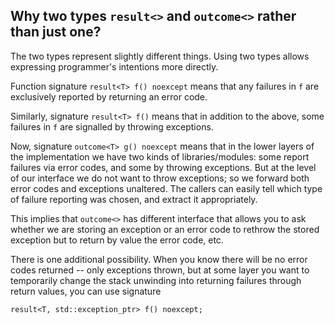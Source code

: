 
## Why two types `result<>`  and `outcome<>` rather than just one?

The two types represent slightly different things. Using two types allows expressing programmer's intentions more directly.

Function signature `result<T> f() noexcept` means that any failures in `f` are exclusively reported by returning an error code. 

Similarly, signature `result<T> f()` means that in addition to the above, some failures in `f` are signalled by throwing exceptions. 

Now, signature `outcome<T> g() noexcept` means that in the lower layers of the implementation we have two kinds of libraries/modules: some report failures via error codes, and some by throwing exceptions. But at the level of our interface we do not want to throw exceptions; so we forward both error codes and exceptions unaltered. The callers can easily tell which type of failure reporting was chosen, and extract it appropriately.

This implies that `outcome<>` has different interface that allows you to ask whether we are storing an exception or an error code to rethrow the stored exception but to return by value the error code, etc.

There is one additional possibility. When you know there will be no error codes returned -- only exceptions thrown, but at some layer you want to temporarily change the stack unwinding into returning failures through return values, you can use signature

```
result<T, std::exception_ptr> f() noexcept;
```
